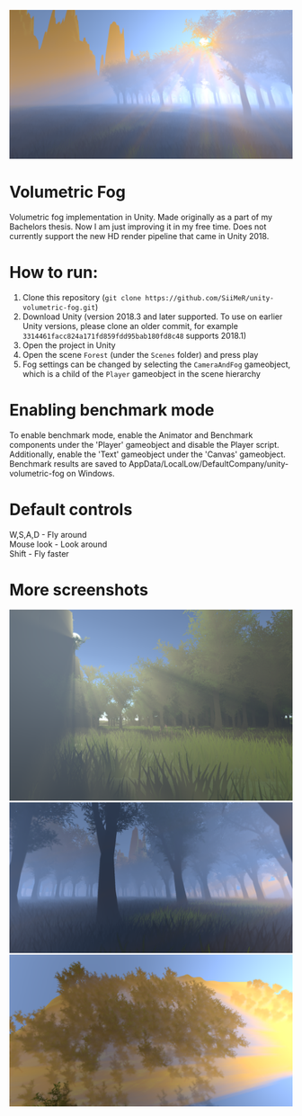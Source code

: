 ![Fog result image 1](docs/images/fogresult1.PNG?raw=true "")

# Volumetric Fog
Volumetric fog implementation in Unity. Made originally as a part of my Bachelors thesis. Now I am just improving it in my free time. Does not currently support the new HD render pipeline that came in Unity 2018.

# How to run:
1. Clone this repository (`git clone https://github.com/SiiMeR/unity-volumetric-fog.git`)  
2. Download Unity (version 2018.3 and later supported. To use on earlier Unity versions, please clone an older commit, for example `3314461facc824a171fd859fdd95bab180fd8c48` supports 2018.1)
3. Open the project in Unity
4. Open the scene `Forest` (under the `Scenes` folder) and press play
5. Fog settings can be changed by selecting the `CameraAndFog` gameobject, which is a child of the `Player` gameobject in the scene hierarchy

# Enabling benchmark mode
To enable benchmark mode, enable the Animator and Benchmark components under the 'Player' gameobject and disable the Player script. Additionally, enable the 'Text' gameobject under the 'Canvas' gameobject. Benchmark results are saved to AppData/LocalLow/DefaultCompany/unity-volumetric-fog on Windows.

# Default controls
W,S,A,D - Fly around  
Mouse look - Look around  
Shift - Fly faster  

# More screenshots
![Fog result 2019 jan.](docs/images/Fogresult2019.png?raw=true "")  
![Fog result image 2](docs/images/fogresult2.PNG?raw=true "")
![Fog result image 3](docs/images/fogresult3.PNG?raw=true "")
